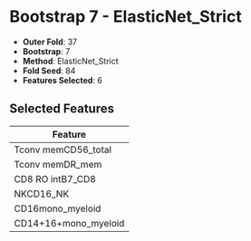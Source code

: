 # Bootstrap 7 - ElasticNet_Strict

- **Outer Fold**: 37
- **Bootstrap**: 7
- **Method**: ElasticNet_Strict
- **Fold Seed**: 84
- **Features Selected**: 6

## Selected Features

| Feature |
|---------|
| Tconv memCD56_total |
| Tconv memDR_mem |
| CD8 RO intB7_CD8 |
| NKCD16_NK |
| CD16mono_myeloid |
| CD14+16+mono_myeloid |
